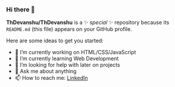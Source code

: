 ### Hi there 👋


**ThDevanshu/ThDevanshu** is a ✨ _special_ ✨ repository because its `README.md` (this file) appears on your GitHub profile.

Here are some ideas to get you started:

- 🔭 I’m currently working on HTML/CSS/JavaScript
- 🌱 I’m currently learning Web Development
- 🤔 I’m looking for help with later on projects
- 💬 Ask me about anything
- 📫 How to reach me: 
[LinkedIn](https://www.linkedin.com/in/devanshu-raghav-b18b09211/)

